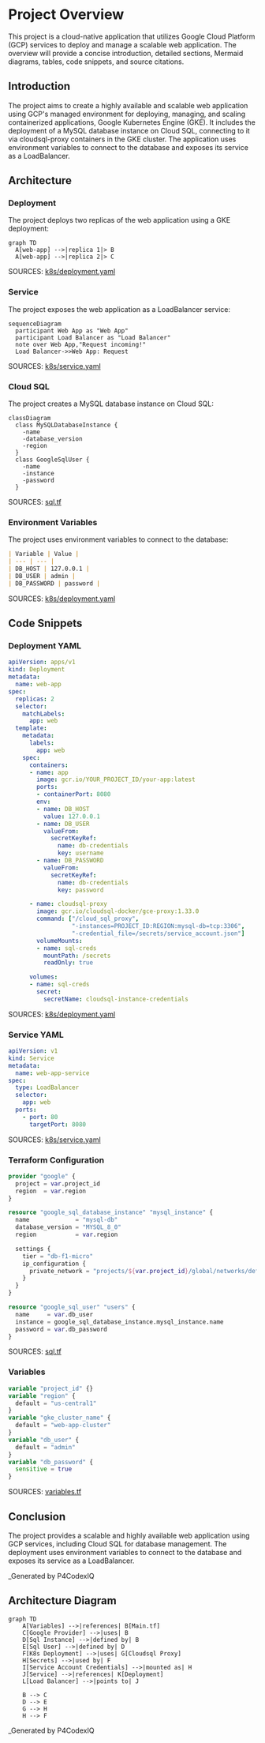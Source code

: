 # Project Overview
This project is a cloud-native application that utilizes Google Cloud Platform (GCP) services to deploy and manage a scalable web application. The overview will provide a concise introduction, detailed sections, Mermaid diagrams, tables, code snippets, and source citations.

## Introduction

The project aims to create a highly available and scalable web application using GCP's managed environment for deploying, managing, and scaling containerized applications, Google Kubernetes Engine (GKE). It includes the deployment of a MySQL database instance on Cloud SQL, connecting to it via cloudsql-proxy containers in the GKE cluster. The application uses environment variables to connect to the database and exposes its service as a LoadBalancer.

## Architecture

### Deployment

The project deploys two replicas of the web application using a GKE deployment:

```mermaid
graph TD
  A[web-app] -->|replica 1|> B
  A[web-app] -->|replica 2|> C
```

SOURCES: [k8s/deployment.yaml](#page-anchor-or-id)

### Service

The project exposes the web application as a LoadBalancer service:

```mermaid
sequenceDiagram
  participant Web App as "Web App"
  participant Load Balancer as "Load Balancer"
  note over Web App,"Request incoming!"
  Load Balancer->>Web App: Request
```

SOURCES: [k8s/service.yaml](#page-anchor-or-id)

### Cloud SQL

The project creates a MySQL database instance on Cloud SQL:

```mermaid
classDiagram
  class MySQLDatabaseInstance {
    -name
    -database_version
    -region
  }
  class GoogleSqlUser {
    -name
    -instance
    -password
  }
```

SOURCES: [sql.tf](#page-anchor-or-id)

### Environment Variables

The project uses environment variables to connect to the database:

```markdown
| Variable | Value |
| --- | --- |
| DB_HOST | 127.0.0.1 |
| DB_USER | admin |
| DB_PASSWORD | password |
```

SOURCES: [k8s/deployment.yaml](#page-anchor-or-id)

## Code Snippets

### Deployment YAML
```yaml
apiVersion: apps/v1
kind: Deployment
metadata:
  name: web-app
spec:
  replicas: 2
  selector:
    matchLabels:
      app: web
  template:
    metadata:
      labels:
        app: web
    spec:
      containers:
      - name: app
        image: gcr.io/YOUR_PROJECT_ID/your-app:latest
        ports:
        - containerPort: 8080
        env:
        - name: DB_HOST
          value: 127.0.0.1
        - name: DB_USER
          valueFrom:
            secretKeyRef:
              name: db-credentials
              key: username
        - name: DB_PASSWORD
          valueFrom:
            secretKeyRef:
              name: db-credentials
              key: password

      - name: cloudsql-proxy
        image: gcr.io/cloudsql-docker/gce-proxy:1.33.0
        command: ["/cloud_sql_proxy",
                  "-instances=PROJECT_ID:REGION:mysql-db=tcp:3306",
                  "-credential_file=/secrets/service_account.json"]
        volumeMounts:
        - name: sql-creds
          mountPath: /secrets
          readOnly: true

      volumes:
      - name: sql-creds
        secret:
          secretName: cloudsql-instance-credentials
```

SOURCES: [k8s/deployment.yaml](#page-anchor-or-id)

### Service YAML
```yaml
apiVersion: v1
kind: Service
metadata:
  name: web-app-service
spec:
  type: LoadBalancer
  selector:
    app: web
  ports:
    - port: 80
      targetPort: 8080
```

SOURCES: [k8s/service.yaml](#page-anchor-or-id)

### Terraform Configuration
```terraform
provider "google" {
  project = var.project_id
  region  = var.region
}

resource "google_sql_database_instance" "mysql_instance" {
  name             = "mysql-db"
  database_version = "MYSQL_8_0"
  region           = var.region

  settings {
    tier = "db-f1-micro"
    ip_configuration {
      private_network = "projects/${var.project_id}/global/networks/default"
    }
  }
}

resource "google_sql_user" "users" {
  name     = var.db_user
  instance = google_sql_database_instance.mysql_instance.name
  password = var.db_password
}
```

SOURCES: [sql.tf](#page-anchor-or-id)

### Variables
```terraform
variable "project_id" {}
variable "region" {
  default = "us-central1"
}
variable "gke_cluster_name" {
  default = "web-app-cluster"
}
variable "db_user" {
  default = "admin"
}
variable "db_password" {
  sensitive = true
}
```

SOURCES: [variables.tf](#page-anchor-or-id)

## Conclusion

The project provides a scalable and highly available web application using GCP services, including Cloud SQL for database management. The deployment uses environment variables to connect to the database and exposes its service as a LoadBalancer.

_Generated by P4CodexIQ

## Architecture Diagram

```mermaid
graph TD
    A[Variables] -->|references| B[Main.tf]
    C[Google Provider] -->|uses| B
    D[Sql Instance] -->|defined by| B
    E[Sql User] -->|defined by| D
    F[K8s Deployment] -->|uses| G[Cloudsql Proxy]
    H[Secrets] -->|used by| F
    I[Service Account Credentials] -->|mounted as| H
    J[Service] -->|references| K[Deployment]
    L[Load Balancer] -->|points to| J

    B --> C
    D --> E
    G --> H
    H --> F
```

_Generated by P4CodexIQ